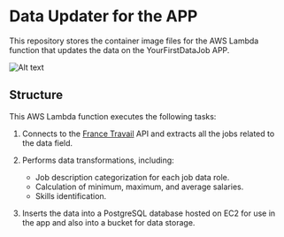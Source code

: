 # Data Updater for the APP

This repository stores the container image files for the AWS Lambda function that updates the data on the YourFirstDataJob APP. 


![Alt text](https://github.com/enekoegiguren/lambda_jobdata/blob/main/lambda_jobdata.jpg)


## Structure

This AWS Lambda function executes the following tasks:

1. Connects to the [France Travail](https://www.francetravail.fr/accueil/) API and extracts all the jobs related to the data field.
2. Performs data transformations, including:
   - Job description categorization for each job data role.
   - Calculation of minimum, maximum, and average salaries.
   - Skills identification.

3. Inserts the data into a PostgreSQL database hosted on EC2 for use in the app and also into a bucket for data storage.

